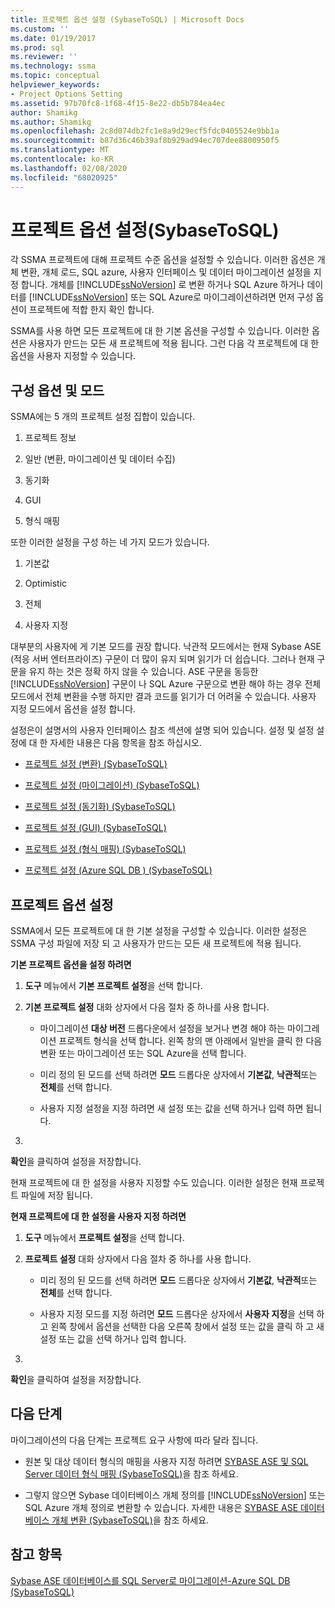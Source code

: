 ```yaml
---
title: 프로젝트 옵션 설정 (SybaseToSQL) | Microsoft Docs
ms.custom: ''
ms.date: 01/19/2017
ms.prod: sql
ms.reviewer: ''
ms.technology: ssma
ms.topic: conceptual
helpviewer_keywords:
- Project Options Setting
ms.assetid: 97b70fc8-1f68-4f15-8e22-db5b784ea4ec
author: Shamikg
ms.author: Shamikg
ms.openlocfilehash: 2c8d074db2fc1e8a9d29ecf5fdc0405524e9bb1a
ms.sourcegitcommit: b87d36c46b39af8b929ad94ec707dee8800950f5
ms.translationtype: MT
ms.contentlocale: ko-KR
ms.lasthandoff: 02/08/2020
ms.locfileid: "68020925"
---
```

# <a name="setting-project-options-sybasetosql"></a>프로젝트 옵션 설정(SybaseToSQL)
각 SSMA 프로젝트에 대해 프로젝트 수준 옵션을 설정할 수 있습니다. 이러한 옵션은 개체 변환, 개체 로드, SQL azure, 사용자 인터페이스 및 데이터 마이그레이션 설정을 지정 합니다. 개체를 [!INCLUDE[ssNoVersion](../../includes/ssnoversion-md.md)] 로 변환 하거나 SQL Azure 하거나 데이터를 [!INCLUDE[ssNoVersion](../../includes/ssnoversion-md.md)] 또는 SQL Azure로 마이그레이션하려면 먼저 구성 옵션이 프로젝트에 적합 한지 확인 합니다.  
  
SSMA를 사용 하면 모든 프로젝트에 대 한 기본 옵션을 구성할 수 있습니다. 이러한 옵션은 사용자가 만드는 모든 새 프로젝트에 적용 됩니다. 그런 다음 각 프로젝트에 대 한 옵션을 사용자 지정할 수 있습니다.  
  
## <a name="configuration-options-and-modes"></a>구성 옵션 및 모드  
SSMA에는 5 개의 프로젝트 설정 집합이 있습니다.  
  
1.  프로젝트 정보  
  
2.  일반 (변환, 마이그레이션 및 데이터 수집)  
  
3.  동기화  
  
4.  GUI  
  
5.  형식 매핑  
  
또한 이러한 설정을 구성 하는 네 가지 모드가 있습니다.  
  
1.  기본값  
  
2.  Optimistic  
  
3.  전체  
  
4.  사용자 지정  
  
대부분의 사용자에 게 기본 모드를 권장 합니다. 낙관적 모드에서는 현재 Sybase ASE (적응 서버 엔터프라이즈) 구문이 더 많이 유지 되며 읽기가 더 쉽습니다. 그러나 현재 구문을 유지 하는 것은 정확 하지 않을 수 있습니다. ASE 구문을 동등한 [!INCLUDE[ssNoVersion](../../includes/ssnoversion-md.md)] 구문이 나 SQL Azure 구문으로 변환 해야 하는 경우 전체 모드에서 전체 변환을 수행 하지만 결과 코드를 읽기가 더 어려울 수 있습니다. 사용자 지정 모드에서 옵션을 설정 합니다.  
  
설정은이 설명서의 사용자 인터페이스 참조 섹션에 설명 되어 있습니다. 설정 및 설정 설정에 대 한 자세한 내용은 다음 항목을 참조 하십시오.  
  
-   [프로젝트 설정 &#40;변환&#41; &#40;SybaseToSQL&#41;](../../ssma/sybase/project-settings-conversion-sybasetosql.md)  
  
-   [프로젝트 설정 &#40;마이그레이션&#41; &#40;SybaseToSQL&#41;](../../ssma/sybase/project-settings-migration-sybasetosql.md)  
  
-   [프로젝트 설정 &#40;동기화&#41; &#40;SybaseToSQL&#41;](../../ssma/sybase/project-settings-synchronization-sybasetosql.md)  
  
-   [프로젝트 설정 &#40;GUI&#41; &#40;SybaseToSQL&#41;](../../ssma/sybase/project-settings-gui-sybasetosql.md)  
  
-   [프로젝트 설정 &#40;형식 매핑&#41; &#40;SybaseToSQL&#41;](../../ssma/sybase/project-settings-type-mapping-sybasetosql.md)  
  
-   [프로젝트 설정 &#40;Azure SQL DB &#41; &#40;SybaseToSQL&#41;](../../ssma/sybase/project-settings-azure-sql-db-sybasetosql.md)  
  
## <a name="setting-project-options"></a>프로젝트 옵션 설정  
SSMA에서 모든 프로젝트에 대 한 기본 설정을 구성할 수 있습니다. 이러한 설정은 SSMA 구성 파일에 저장 되 고 사용자가 만드는 모든 새 프로젝트에 적용 됩니다.  
  
**기본 프로젝트 옵션을 설정 하려면**  
  
1.  **도구** 메뉴에서 **기본 프로젝트 설정**을 선택 합니다.  
  
2.  **기본 프로젝트 설정** 대화 상자에서 다음 절차 중 하나를 사용 합니다.  
  
    -   마이그레이션 **대상 버전** 드롭다운에서 설정을 보거나 변경 해야 하는 마이그레이션 프로젝트 형식을 선택 합니다. 왼쪽 창의 맨 아래에서 일반을 클릭 한 다음 변환 또는 마이그레이션 또는 SQL Azure을 선택 합니다.  
  
    -   미리 정의 된 모드를 선택 하려면 **모드** 드롭다운 상자에서 **기본값**, **낙관적**또는 **전체**를 선택 합니다.  
  
    -   사용자 지정 설정을 지정 하려면 새 설정 또는 값을 선택 하거나 입력 하면 됩니다.  
  
3.  
  **확인**을 클릭하여 설정을 저장합니다.  
  
현재 프로젝트에 대 한 설정을 사용자 지정할 수도 있습니다. 이러한 설정은 현재 프로젝트 파일에 저장 됩니다.  
  
**현재 프로젝트에 대 한 설정을 사용자 지정 하려면**  
  
1.  **도구** 메뉴에서 **프로젝트 설정**을 선택 합니다.  
  
2.  **프로젝트 설정** 대화 상자에서 다음 절차 중 하나를 사용 합니다.  
  
    -   미리 정의 된 모드를 선택 하려면 **모드** 드롭다운 상자에서 **기본값**, **낙관적**또는 **전체**를 선택 합니다.  
  
    -   사용자 지정 모드를 지정 하려면 **모드** 드롭다운 상자에서 **사용자 지정**을 선택 하 고 왼쪽 창에서 옵션을 선택한 다음 오른쪽 창에서 설정 또는 값을 클릭 하 고 새 설정 또는 값을 선택 하거나 입력 합니다.  
  
3.  
  **확인**을 클릭하여 설정을 저장합니다.  
  
## <a name="next-steps"></a>다음 단계  
마이그레이션의 다음 단계는 프로젝트 요구 사항에 따라 달라 집니다.  
  
-   원본 및 대상 데이터 형식의 매핑을 사용자 지정 하려면 [SYBASE ASE 및 SQL Server 데이터 형식 매핑 &#40;SybaseToSQL&#41;](../../ssma/sybase/mapping-sybase-ase-and-sql-server-data-types-sybasetosql.md)을 참조 하세요.  
  
-   그렇지 않으면 Sybase 데이터베이스 개체 정의를 [!INCLUDE[ssNoVersion](../../includes/ssnoversion-md.md)] 또는 SQL Azure 개체 정의로 변환할 수 있습니다. 자세한 내용은 [SYBASE ASE 데이터베이스 개체 변환 &#40;SybaseToSQL&#41;](../../ssma/sybase/converting-sybase-ase-database-objects-sybasetosql.md)을 참조 하세요.  
  
## <a name="see-also"></a>참고 항목  
[Sybase ASE 데이터베이스를 SQL Server로 마이그레이션-Azure SQL DB &#40;SybaseToSQL&#41;](../../ssma/sybase/migrating-sybase-ase-databases-to-sql-server-azure-sql-db-sybasetosql.md)  
  
